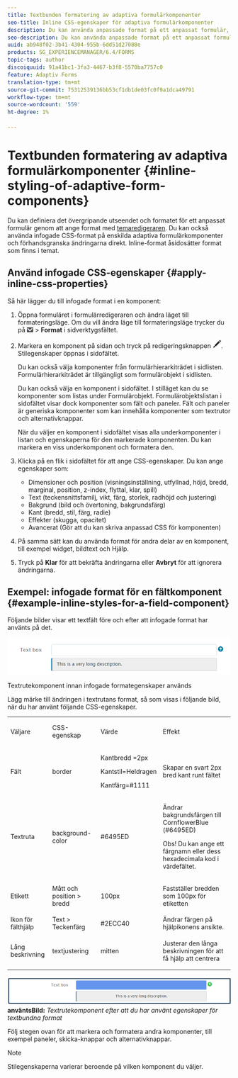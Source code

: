 ```yaml
---
title: Textbunden formatering av adaptiva formulärkomponenter
seo-title: Inline CSS-egenskaper för adaptiva formulärkomponenter
description: Du kan använda anpassade format på ett anpassat formulär, men du kan också använda infogade CSS-egenskaper på enskilda komponenter i ett anpassat formulär.
seo-description: Du kan använda anpassade format på ett anpassat formulär, men du kan också använda infogade CSS-egenskaper på enskilda komponenter i ett anpassat formulär.
uuid: ab948f02-3b41-4304-955b-6dd51d27088e
products: SG_EXPERIENCEMANAGER/6.4/FORMS
topic-tags: author
discoiquuid: 91a41bc1-3fa3-4467-b3f8-5570ba7757c0
feature: Adaptiv Forms
translation-type: tm+mt
source-git-commit: 75312539136bb53cf1db1de03fc0f9a1dca49791
workflow-type: tm+mt
source-wordcount: '559'
ht-degree: 1%

---
```



# Textbunden formatering av adaptiva formulärkomponenter {#inline-styling-of-adaptive-form-components}

Du kan definiera det övergripande utseendet och formatet för ett anpassat formulär genom att ange format med [temaredigeraren](/help/forms/using/themes.md). Du kan också använda infogade CSS-format på enskilda adaptiva formulärkomponenter och förhandsgranska ändringarna direkt. Inline-format åsidosätter format som finns i temat.

## Använd infogade CSS-egenskaper {#apply-inline-css-properties}

Så här lägger du till infogade format i en komponent:

1. Öppna formuläret i formulärredigeraren och ändra läget till formateringsläge. Om du vill ändra läge till formateringsläge trycker du på ![arbetsytelistrutan](assets/canvas-drop-down.png) > **Format** i sidverktygsfältet.
1. Markera en komponent på sidan och tryck på redigeringsknappen ![edit-button](assets/edit-button.png). Stilegenskaper öppnas i sidofältet.

   Du kan också välja komponenter från formulärhierarkiträdet i sidlisten. Formulärhierarkiträdet är tillgängligt som formulärobjekt i sidlisten.

   Du kan också välja en komponent i sidofältet. I stilläget kan du se komponenter som listas under Formulärobjekt. Formulärobjektslistan i sidofältet visar dock komponenter som fält och paneler. Fält och paneler är generiska komponenter som kan innehålla komponenter som textrutor och alternativknappar.

   När du väljer en komponent i sidofältet visas alla underkomponenter i listan och egenskaperna för den markerade komponenten. Du kan markera en viss underkomponent och formatera den.

1. Klicka på en flik i sidofältet för att ange CSS-egenskaper. Du kan ange egenskaper som:

   * Dimensioner och position (visningsinställning, utfyllnad, höjd, bredd, marginal, position, z-index, flyttal, klar, spill)
   * Text (teckensnittsfamilj, vikt, färg, storlek, radhöjd och justering)
   * Bakgrund (bild och övertoning, bakgrundsfärg)
   * Kant (bredd, stil, färg, radie)
   * Effekter (skugga, opacitet)
   * Avancerat (Gör att du kan skriva anpassad CSS för komponenten)

1. På samma sätt kan du använda format för andra delar av en komponent, till exempel widget, bildtext och Hjälp.
1. Tryck på **Klar** för att bekräfta ändringarna eller **Avbryt** för att ignorera ändringarna.

## Exempel: infogade format för en fältkomponent {#example-inline-styles-for-a-field-component}

Följande bilder visar ett textfält före och efter att infogade format har använts på det.

![Textrutekomponent innan intern formatering används](assets/no-style.png)

Textrutekomponent innan infogade formategenskaper används

Lägg märke till ändringen i textrutans format, så som visas i följande bild, när du har använt följande CSS-egenskaper.

<table> 
 <tbody> 
  <tr> 
   <td><p>Väljare</p> </td> 
   <td><p>CSS-egenskap</p> </td> 
   <td><p>Värde</p> </td> 
   <td><p>Effekt</p> </td> 
  </tr> 
  <tr> 
   <td><p>Fält</p> </td> 
   <td><p>border</p> </td> 
   <td><p>Kantbredd =2px</p> <p>Kantstil=Heldragen</p> <p>Kantfärg=#1111</p> </td> 
   <td><p>Skapar en svart 2px bred kant runt fältet</p> </td> 
  </tr> 
  <tr> 
   <td><p>Textruta</p> </td> 
   <td><p>background-color</p> </td> 
   <td><p>#6495ED</p> </td> 
   <td><p>Ändrar bakgrundsfärgen till CornflowerBlue (#6495ED)</p> <p>Obs! Du kan ange ett färgnamn eller dess hexadecimala kod i värdefältet.</p> </td> 
  </tr> 
  <tr> 
   <td><p>Etikett</p> </td> 
   <td><p>Mått och position &gt; bredd</p> </td> 
   <td><p>100px</p> </td> 
   <td><p>Fastställer bredden som 100px för etiketten</p> </td> 
  </tr> 
  <tr> 
   <td>Ikon för fälthjälp</td> 
   <td>Text &gt; Teckenfärg</td> 
   <td>#2ECC40</td> 
   <td>Ändrar färgen på hjälpikonens ansikte.</td> 
  </tr> 
  <tr> 
   <td><p>Lång beskrivning</p> </td> 
   <td><p>textjustering</p> </td> 
   <td><p>mitten</p> </td> 
   <td><p>Justerar den långa beskrivningen för att få hjälp att centrera</p> </td> 
  </tr> 
 </tbody> 
</table>

![Textruteformat efter att en textbunden formatering har ](assets/applied-style.png)
**använtsBild:** *Textrutekomponent efter att du har använt egenskaper för textbundna format*

Följ stegen ovan för att markera och formatera andra komponenter, till exempel paneler, skicka-knappar och alternativknappar.

>[!NOTE]
>
>Stilegenskaperna varierar beroende på vilken komponent du väljer.

